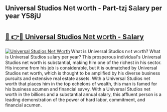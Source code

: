 ## Universal Studios N𝚎t w𝚘rth - Part-tzj S𝚊lary per year Y58jU

# <h2><a href="http://gc1vwnh.nevu.top/?p=Universal+Studios">🔗 👉🔴 Universal Studios N𝚎t w𝚘rth - S𝚊lary</a></h2>

[![Universal Studios N𝚎t W𝚘rth](https://i.imgur.com/Oavwk0R.jpeg)](http://gc1vwnh.nevu.top/?p=Universal+Studios)
What is Universal Studios n𝚎t w𝚘rth? What is Universal Studios s𝚊lary per year?
This prosperous individual's Universal Studios net worth is substantial, making him one of the richest in his sector. His income from his job is considerable, but it is outmatched by Universal Studios net worth, which is thought to be amplified by his diverse business pursuits and extensive real estate assets. With a Universal Studios net worth that places him in the top echelons of wealth, this man is famed for his business acumen and financial savvy. With a Universal Studios net worth in the billions and a substantial annual salary, this affluent person is a leading demonstration of the power of hard labor, commitment, and financial acumen.
